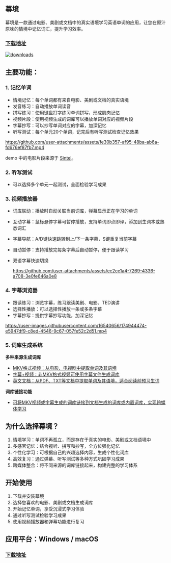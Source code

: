 ## 幕境
幕境是一款通过电影、美剧或文档中的真实语境学习英语单词的应用，让您在原汁原味的情境中记忆词汇，提升学习效率。
### [下载地址](https://github.com/tangshimin/MuJing/releases)
[![downloads](https://img.shields.io/github/downloads/tangshimin/MuJing/total?style=for-the-badge&logo=download&logoColor=white)](https://github.com/tangshimin/MuJing/releases)

## 主要功能：

### 1. 记忆单词
   - 情境记忆：每个单词都有来自电影、美剧或文档的真实语境
   - 发音练习：自动播放单词读音
   - 拼写练习：使用键盘打字练习单词拼写，形成肌肉记忆
   - 视频片段：使用视频生成的词库可以播放单词对应的视频片段
   - 字幕抄写：可以抄写单词对应的字幕，加深记忆
   - 听写测试：每个单元20个单词，记完后有听写测试检查记忆效果

   https://github.com/user-attachments/assets/fe30b357-af95-48ba-ab6a-fd676ef87fb7.mp4

   demo 中的电影片段来源于 [Sintel](https://www.youtube.com/watch?v=eRsGyueVLvQ)。


### 2. 听写测试
- 可以选择多个单元一起测试，全面检验学习成果

### 3. 视频播放器
  - 词库联动：播放时自动关联当前词库，弹幕显示正在学习的单词
  - 互动字幕：鼠标悬停字幕可暂停播放，支持单词即点即译，添加到生词本或熟悉词汇
  - 字幕导航：A/D键快速跳转到上/下一条字幕，S键重复当前字幕
  - 自动暂停：支持播放完每条字幕后自动暂停，便于跟读学习
  - 双语字幕快速切换

      https://github.com/user-attachments/assets/ec2ce1a4-7269-4336-a708-3e0fe646a0e8


### 4. 字幕浏览器
   - 跟读练习：浏览字幕，练习跟读美剧、电影、TED演讲
   - 选择性播放：可以选择性播放一条或多条字幕
   - 字幕抄写：提供字幕抄写功能，加深记忆

   https://user-images.githubusercontent.com/16540656/174944474-e5947df9-c8ed-4546-9c67-057fe52c2d51.mp4


### 5. 词库生成系统
**多种来源生成词库**
- [MKV格式视频：从电影、电视剧中提取单词及其语境](https://github.com/tangshimin/MuJing/wiki/%E5%A6%82%E4%BD%95%E7%94%A8-MKV-%E8%A7%86%E9%A2%91%E7%94%9F%E6%88%90%E8%AF%8D%E5%BA%93)
- [字幕+视频：非MKV格式视频可使用字幕文件生成词库](https://github.com/tangshimin/MuJing/wiki/%E5%A6%82%E4%BD%95%E7%94%A8%E5%AD%97%E5%B9%95%E7%94%9F%E6%88%90%E8%AF%8D%E5%BA%93)
- [英文文档：从PDF、TXT等文档中提取单词及其语境，适合阅读前预习生词](https://github.com/tangshimin/MuJing/wiki/%E5%A6%82%E4%BD%95%E7%94%A8%E6%96%87%E6%A1%A3%E7%94%9F%E6%88%90%E8%AF%8D%E5%BA%93)

**词库链接功能**
- [可将MKV视频或字幕生成的词库链接到文档生成的词库或内置词库，实现跨媒体学习](https://github.com/tangshimin/MuJing/wiki/%E9%93%BE%E6%8E%A5%E5%AD%97%E5%B9%95%E8%AF%8D%E5%BA%93)


## 为什么选择幕境？

1. 情境学习：单词不再孤立，而是存在于真实的电影、美剧或文档语境中
2. 多感官记忆：结合视听、拼写和抄写，全方位强化记忆
3. 个性化学习：可根据自己的兴趣选择内容，生成个性化词库
4. 高效复习：通过弹幕、听写测试等多种方式巩固学习成果
5. 跨媒体整合：将不同来源的词库链接起来，构建完整的学习体系

## 开始使用

1. 下载并安装幕境
2. 选择您喜欢的电影、美剧或文档生成词库
3. 开始记忆单词，享受沉浸式学习体验
4. 通过听写测试检验学习成果
5. 使用视频播放器和弹幕功能进行复习

## 应用平台：Windows / macOS
### [下载地址](https://github.com/tangshimin/MuJing/releases)

